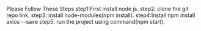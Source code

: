 Please Follow These Steps
step1:First install node js.
step2:  clone the git repo link.
step3: install node-modules(npm install).
step4:Install npm install axios --save 
step5: run the project using command(npm start).
 


